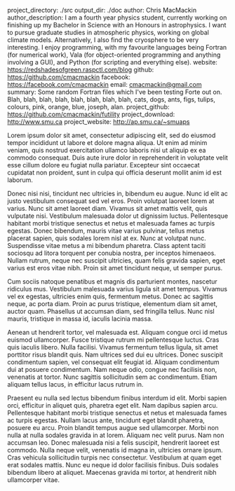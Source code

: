 project_directory: ./src
output_dir: ./doc
author: Chris MacMackin
author_description: I am a fourth year physics student, currently working on finishing up my Bachelor in Science with an Honours in astrophysics. I want to pursue graduate studies in atmospheric physics, working on global climate models. Alternatively, I also find the cryosphere to be very interesting. I enjoy programming, with my favourite languages being Fortran (for numerical work), Vala (for object-oriented programming and anything involving a GUI), and Python (for scripting and everything else).
website: https://redshadesofgreen.raspctl.com/blog
github: https://github.com/cmacmackin
facebook: https://facebook.com/cmacmackin
email: cmacmackin@gmail.com
summary: Some random Fortran files which I've been testing Forte out on. Blah, blah, blah, blah, blah, blah, blah, blah, cats, dogs, ants, figs, tulips, colours, pink, orange, blue, joseph, alan. 
project_github: https://github.com/cmacmackin/futility
project_download: http://www.smu.ca
project_website: http://ap.smu.ca/~smuaps

Lorem ipsum dolor sit amet, consectetur adipiscing elit, sed do eiusmod tempor
incididunt ut labore et dolore magna aliqua. Ut enim ad minim veniam, quis
nostrud exercitation ullamco laboris nisi ut aliquip ex ea commodo consequat.
Duis aute irure dolor in reprehenderit in voluptate velit esse cillum dolore eu
fugiat nulla pariatur. Excepteur sint occaecat cupidatat non proident, sunt in
culpa qui officia deserunt mollit anim id est laborum.

Donec nisi nisi, tincidunt nec ultricies in, bibendum eu augue. Nunc id elit ac
justo vestibulum consequat sed vel eros. Proin volutpat laoreet lorem at varius.
Nunc sit amet laoreet diam. Vivamus sit amet mattis velit, quis vulputate nisi.
Vestibulum malesuada dolor ut dignissim luctus. Pellentesque habitant morbi
tristique senectus et netus et malesuada fames ac turpis egestas. Donec
bibendum, mauris vitae varius pulvinar, tellus metus placerat sapien, quis
sodales lorem nisl at ex. Nunc at volutpat nunc. Suspendisse vitae metus a mi
bibendum pharetra. Class aptent taciti sociosqu ad litora torquent per conubia
nostra, per inceptos himenaeos. Nullam rutrum, neque nec suscipit ultricies,
quam felis gravida sapien, eget varius est eros vitae nibh. Proin sit amet
tincidunt neque, ut semper purus.

Cum sociis natoque penatibus et magnis dis parturient montes, nascetur ridiculus
mus. Vestibulum malesuada varius ligula sit amet tempus. Vivamus vel ex egestas,
ultricies enim quis, fermentum metus. Donec ac sagittis neque, ac porta diam.
Proin ac purus tristique, elementum diam sit amet, auctor quam. Phasellus ut
accumsan diam, sed fringilla tellus. Nunc nisl mauris, tristique in massa id,
iaculis lacinia massa.

Aenean ut hendrerit tortor, vel malesuada est. Aliquam congue orci id metus
euismod ullamcorper. Fusce tristique rutrum mi pellentesque luctus. Cras quis
iaculis libero. Nulla facilisi. Vivamus fermentum tellus ligula, sit amet
porttitor risus blandit quis. Nam ultrices sed dui eu ultrices. Donec suscipit
condimentum sapien, vel consequat elit feugiat id. Aliquam condimentum dui at
posuere condimentum. Nam neque odio, congue nec facilisis non, venenatis at
tortor. Nunc sagittis sollicitudin sem ac condimentum. Etiam aliquam tellus
lacus, in efficitur lacus rutrum in.

Praesent eu nulla sed lectus bibendum finibus interdum id elit. Morbi sapien
orci, efficitur in aliquet quis, pharetra eget elit. Nam dapibus sapien arcu.
Pellentesque habitant morbi tristique senectus et netus et malesuada fames ac
turpis egestas. Nullam lacus ante, tincidunt eget blandit pharetra, posuere eu
arcu. Proin blandit tempus augue sed ullamcorper. Morbi non nulla at nulla
sodales gravida in at lorem. Aliquam nec velit purus. Nam non accumsan leo.
Donec malesuada nisi a felis suscipit, hendrerit laoreet est commodo. Nulla
neque velit, venenatis id magna in, ultricies ornare ipsum. Cras vehicula
sollicitudin turpis nec consectetur. Vestibulum at quam eget erat sodales
mattis. Nunc eu neque id dolor facilisis finibus. Duis sodales bibendum libero
at aliquet. Maecenas gravida mi tortor, at hendrerit nibh ullamcorper vitae.
